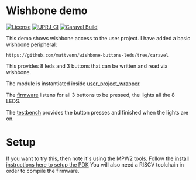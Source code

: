 # Wishbone demo

[![License](https://img.shields.io/badge/License-Apache%202.0-blue.svg)](https://opensource.org/licenses/Apache-2.0) [![UPRJ_CI](https://github.com/efabless/caravel_project_example/actions/workflows/user_project_ci.yml/badge.svg)](https://github.com/efabless/caravel_project_example/actions/workflows/user_project_ci.yml) [![Caravel Build](https://github.com/efabless/caravel_project_example/actions/workflows/caravel_build.yml/badge.svg)](https://github.com/efabless/caravel_project_example/actions/workflows/caravel_build.yml)

This demo shows wishbone access to the user project. I have added a basic wishbone peripheral:

    https://github.com/mattvenn/wishbone-buttons-leds/tree/caravel

This provides 8 leds and 3 buttons that can be written and read via wishbone.

The module is instantiated inside [user_project_wrapper](verilog/rtl/user_project_wrapper.v).

The [firmware](verilog/dv/wb_buttons_leds/wb_buttons_leds.c) listens for all 3 buttons to be pressed, the lights all the 8 LEDS.

The [testbench](verilog/dv/wb_buttons_leds/wb_buttons_leds_tb.v) provides the button presses and finished when the lights are on.

# Setup

If you want to try this, then note it's using the MPW2 tools. Follow the [install instructions here to setup the PDK](docs/source/index.rst) 
You will also need a RISCV toolchain in order to compile the firmware.
